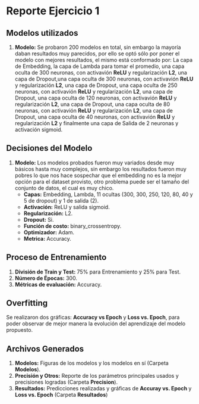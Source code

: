 # Reporte Ejercicio 1

## Modelos utilizados
1. __Modelo:__
Se probaron 200 modelos en total, sin embargo la mayoría daban resultados muy parecidos, por ello se optó sólo por poner el modelo con mejores resultados, el mismo está conformado por:
La capa de Embedding, la capa de Lambda para tomar el promedio, una capa oculta de 300 neuronas, con activavión __ReLU__ y regularización __L2__, una capa de Dropout,una capa oculta de 300 neuronas, con activavión __ReLU__ y regularización __L2__, una capa de Dropout, una capa oculta de 250 neuronas, con activavión __ReLU__ y regularización __L2__, una capa de Dropout, una capa oculta de 120 neuronas, con activavión __ReLU__ y regularización __L2__, una capa de Dropout, una capa oculta de 80 neuronas, con activavión __ReLU__ y regularización __L2__, una capa de Dropout, una capa oculta de 40 neuronas, con activavión __ReLU__ y regularización __L2__ y finalmente una capa de Salida de 2 neuronas y activación sigmoid.

## Decisiones del Modelo
1. __Modelo:__ Los modelos probados fueron muy variados desde muy básicos hasta muy complejos, sin embargo los resultados fueron muy pobres lo que nos hace sospechar que el embedding no es la mejor opción para el dataset provisto, otro problema puede ser el tamaño del conjunto de datos, el cual es muy chico.
   * __Capas:__ Embedding, Lambda, 11 ocultas (300, 300, 250, 120, 80, 40 y 5 de dropout) y 1 de salida (2).
   * __Activación:__ ReLU y salida sigmoid.
   * __Regularización:__ L2.
   * __Dropout:__ Si.
   * __Función de costo:__ binary_crossentropy.
   * __Optimizador:__ Adam.
   * __Metrica:__ Accuracy.

## Proceso de Entrenamiento
1. __División de Train y Test:__ 75% para Entrenamiento y 25% para Test.
2. __Número de Épocas:__ 300.
3. __Métricas de evaluación:__ Accuracy.

## Overfitting
Se realizaron dos gráficas: __Accuracy vs Epoch__ y __Loss vs. Epoch__, para poder observar de mejor manera la evolución del aprendizaje del modelo propuesto.

## Archivos Generados
1. __Modelos:__ Figuras de los modelos y los modelos en sí (Carpeta __Modelos__).
2. __Precisión y Otros:__ Reporte de los parámetros principales usados y precisiones logradas (Carpeta __Precision__).
3. __Resultados:__ Predicciones realizadas y gráficas de __Accuray vs. Epoch__ y __Loss vs. Epoch__ (Carpeta __Resultados__)
